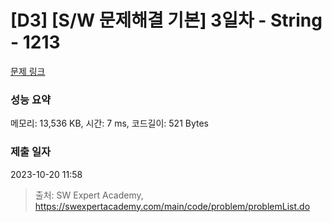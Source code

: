 # [D3] [S/W 문제해결 기본] 3일차 - String - 1213 

[문제 링크](https://swexpertacademy.com/main/code/problem/problemDetail.do?contestProbId=AV14P0c6AAUCFAYi) 

### 성능 요약

메모리: 13,536 KB, 시간: 7 ms, 코드길이: 521 Bytes

### 제출 일자

2023-10-20 11:58



> 출처: SW Expert Academy, https://swexpertacademy.com/main/code/problem/problemList.do